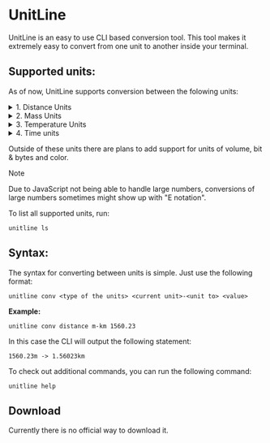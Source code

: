 # UnitLine
UnitLine is an easy to use CLI based conversion tool. This tool makes it extremely easy to convert from one unit to another inside your terminal.

## Supported units:
As of now, UnitLine supports conversion between the folowing units:
<details>
<summary>1. Distance Units</summary>

- Kilometer (km)
- Hectometer (hm)
- Decameter (dam)
- Meter (m)
- Decimeter (dm)
- Centimeter (cm)
- Millimeter (mm)
- Micrometer (μm/um)
- Nanometer (nm)
</details>

<details>
<summary>2. Mass Units</summary>

- Short Tonne (t)
- Kilogram (kg)
- Hectogram (hg)
- Decagram (dag)
- Gram (g)
- Carat (ct)
- Decigram (dg)
- Centigram (cg)
- Milligram (mg)
- Microgram (ug)
- Nanogram (ng)
</details>

<details>
<summary>3. Temperature Units</summary>

- Celcius (C)
- Farenheit (F)
- Kelvin (K)
- Rankine (R)
- Réaumur (Re)
- Delisle (De)
</details>

<details>
<summary>4. Time units</summary>

- Millennium (mi)
- Century (c)
- Decade (dec)
- Year (y)
- Month (mo)
- Week (w)
- Day (d)
- Hour (h)
- Minute (m)
- Second (s)
- Millisecond (ms)
- Microsecond (us)
- Nanosecond (ns)

> [!NOTE]
> 1. The length of a month has been standardized to be equal to 30 days.
> 2. The length of a year has been standardized to be equal to 365 days.
</details>

Outside of these units there are plans to add support for units of volume, bit & bytes and color.

> [!NOTE]
> Due to JavaScript not being able to handle large numbers, conversions of large numbers sometimes might show up with "E notation".

To list all supported units, run:
```
unitline ls
```

## Syntax:
The syntax for converting between units is simple. Just use the following format:
```
unitline conv <type of the units> <current unit>-<unit to> <value>
```
**Example:**
```
unitline conv distance m-km 1560.23
```
In this case the CLI will output the following statement:
```
1560.23m -> 1.56023km
```

To check out additional commands, you can run the following command:
```
unitline help
```
## Download
Currently there is no official way to download it.